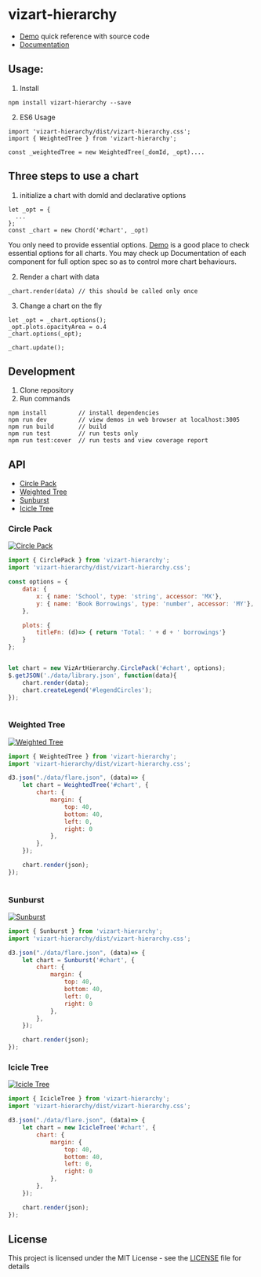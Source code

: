 # vizart-hierarchy

* [Demo](https://vizartjs.github.io/demo.html) quick reference with source code
* [Documentation](https://github.com/VizArtJS/vizart-hierarchy/wiki)



## Usage:

1. Install

```
npm install vizart-hierarchy --save
```

2. ES6 Usage

```
import 'vizart-hierarchy/dist/vizart-hierarchy.css';
import { WeightedTree } from 'vizart-hierarchy';

const _weightedTree = new WeightedTree(_domId, _opt)....
```

## Three steps to use a chart
1. initialize a chart with domId and declarative options
```
let _opt = {
  ...
};
const _chart = new Chord('#chart', _opt)
```
You only need to provide essential options. [Demo](https://vizartjs.github.io/demo.html) is a good place to check essential options for all charts. You may check up Documentation of each component for full option spec so as to control more chart behaviours.

2. Render a chart with data
```
_chart.render(data) // this should be called only once
```
3. Change a chart on the fly
```
let _opt = _chart.options();
_opt.plots.opacityArea = o.4
_chart.options(_opt);

_chart.update();
```


## Development
1. Clone repository
2. Run commands
```
npm install         // install dependencies
npm run dev         // view demos in web browser at localhost:3005
npm run build       // build
npm run test        // run tests only
npm run test:cover  // run tests and view coverage report
```

## API
* [Circle Pack](#circle-pack)
* [Weighted Tree](#weighted-tree)
* [Sunburst](#sunburst)
* [Icicle Tree](#icicle-tree)

### Circle Pack
[<img alt="Circle Pack" src="https://github.com/vizartjs/vizartjs.github.io/blob/master/img/charts/circle_pack.jpg">](https://vizartjs.github.io/circle_pack.html)
```javascript
import { CirclePack } from 'vizart-hierarchy';
import 'vizart-hierarchy/dist/vizart-hierarchy.css';

const options = {
	data: {
		x: { name: 'School', type: 'string', accessor: 'MX'},
		y: { name: 'Book Borrowings', type: 'number', accessor: 'MY'},
	},

	plots: {
		titleFn: (d)=> { return 'Total: ' + d + ' borrowings'}
	}
};


let chart = new VizArtHierarchy.CirclePack('#chart', options);
$.getJSON('./data/library.json', function(data){
	chart.render(data);
	chart.createLegend('#legendCircles');
});
	
```


### Weighted Tree
[<img alt="Weighted Tree" src="https://github.com/vizartjs/vizartjs.github.io/blob/master/img/charts/weighted_tree.jpg">](https://vizartjs.github.io/weighted_tree.html)
```javascript
import { WeightedTree } from 'vizart-hierarchy';
import 'vizart-hierarchy/dist/vizart-hierarchy.css';

d3.json("./data/flare.json", (data)=> {
	let chart = WeightedTree('#chart', {
		chart: {
			margin: {
				top: 40,
				bottom: 40,
				left: 0,
				right: 0
			},
		},
	});

	chart.render(json);
});
	
```

### Sunburst
[<img alt="Sunburst" src="https://github.com/vizartjs/vizartjs.github.io/blob/master/img/charts/sunburst.jpg">](https://vizartjs.github.io/sunburst.html)
```javascript
import { Sunburst } from 'vizart-hierarchy';
import 'vizart-hierarchy/dist/vizart-hierarchy.css';

d3.json("./data/flare.json", (data)=> {
	let chart = Sunburst('#chart', {
		chart: {
			margin: {
				top: 40,
				bottom: 40,
				left: 0,
				right: 0
			},
		},
	});

	chart.render(json);
});
```
### Icicle Tree
[<img alt="Icicle Tree" src="https://github.com/vizartjs/vizartjs.github.io/blob/master/img/charts/icicle_tree.jpg">](https://vizartjs.github.io/icicle_tree.html)
```javascript
import { IcicleTree } from 'vizart-hierarchy';
import 'vizart-hierarchy/dist/vizart-hierarchy.css';

d3.json("./data/flare.json", (data)=> {
	let chart = new IcicleTree('#chart', {
		chart: {
			margin: {
				top: 40,
				bottom: 40,
				left: 0,
				right: 0
			},
		},
	});

	chart.render(json);
});
```
## License

This project is licensed under the MIT License - see the [LICENSE](LICENSE) file for details
